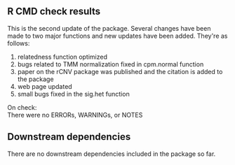 ## R CMD check results

This is the second update of the package. Several changes have been made to two major functions and new updates have been added. They're as follows:

1. relatedness function optimized
2. bugs related to TMM normalization fixed in cpm.normal function
3. paper on the rCNV package was published and the citation is added to the package
4. web page updated
5. small bugs fixed in the sig.het function


On check:  
There were no ERRORs, WARNINGs, or NOTES

## Downstream dependencies
There are no downstream dependencies included in the package so far.
  
